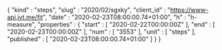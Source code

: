 {
  "kind" : "steps",
  "slug" : "2020/02/sgxky",
  "client_id" : "https://www-api.jvt.me/fit",
  "date" : "2020-02-23T08:00:00.74+01:00",
  "h" : "h-measure",
  "properties" : {
    "start" : [ "2020-02-22T00:00:00Z" ],
    "end" : [ "2020-02-23T00:00:00Z" ],
    "num" : [ "3553" ],
    "unit" : [ "steps" ],
    "published" : [ "2020-02-23T08:00:00.74+01:00" ]
  }
}
